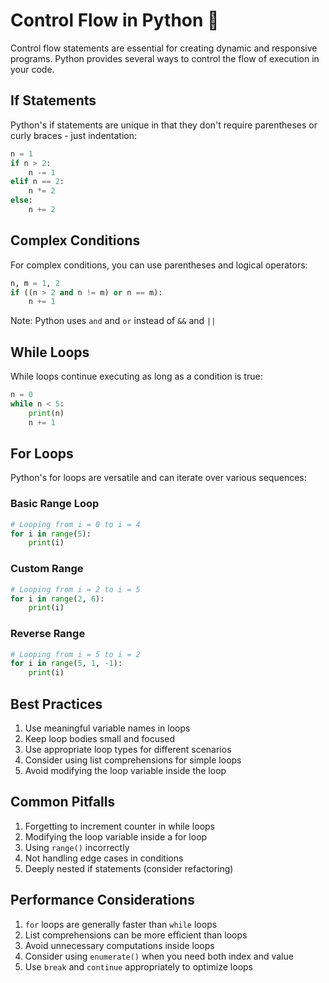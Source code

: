 # Control Flow in Python 🔄

Control flow statements are essential for creating dynamic and responsive programs. Python provides several ways to control the flow of execution in your code.

## If Statements

Python's if statements are unique in that they don't require parentheses or curly braces - just indentation:

```python
n = 1
if n > 2:
    n -= 1
elif n == 2:
    n *= 2
else:
    n += 2
```

## Complex Conditions

For complex conditions, you can use parentheses and logical operators:

```python
n, m = 1, 2
if ((n > 2 and n != m) or n == m):
    n += 1
```

Note: Python uses `and` and `or` instead of `&&` and `||`

## While Loops

While loops continue executing as long as a condition is true:

```python
n = 0
while n < 5:
    print(n)
    n += 1
```

## For Loops

Python's for loops are versatile and can iterate over various sequences:

### Basic Range Loop
```python
# Looping from i = 0 to i = 4
for i in range(5):
    print(i)
```

### Custom Range
```python
# Looping from i = 2 to i = 5
for i in range(2, 6):
    print(i)
```

### Reverse Range
```python
# Looping from i = 5 to i = 2
for i in range(5, 1, -1):
    print(i)
```

## Best Practices

1. Use meaningful variable names in loops
2. Keep loop bodies small and focused
3. Use appropriate loop types for different scenarios
4. Consider using list comprehensions for simple loops
5. Avoid modifying the loop variable inside the loop

## Common Pitfalls

1. Forgetting to increment counter in while loops
2. Modifying the loop variable inside a for loop
3. Using `range()` incorrectly
4. Not handling edge cases in conditions
5. Deeply nested if statements (consider refactoring)

## Performance Considerations

1. `for` loops are generally faster than `while` loops
2. List comprehensions can be more efficient than loops
3. Avoid unnecessary computations inside loops
4. Consider using `enumerate()` when you need both index and value
5. Use `break` and `continue` appropriately to optimize loops 